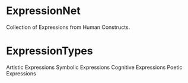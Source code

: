# ExpressionNet
Collection of Expressions from Human Constructs.
# ExpressionTypes
Artistic Expressions
Symbolic Expressions
Cognitive Expressions
Poetic Expressions
